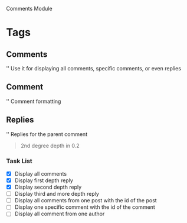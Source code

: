 Comments Module

# Tags

## Comments
'<comments></comments>'
Use it for displaying all comments, specific comments, or even replies

## Comment
'<comment></comment>'
Comment formatting

## Replies
'<replies></replies>'
Replies for the parent comment
> 2nd degree depth in 0.2


### Task List
- [x] Display all comments
- [x] Display first depth reply
- [x] Display second depth reply
- [ ] Display third and more depth reply
- [ ] Display all comments from one post with the id of the post
- [ ] Display one specific comment with the id of the comment
- [ ] Display all comment from one author
